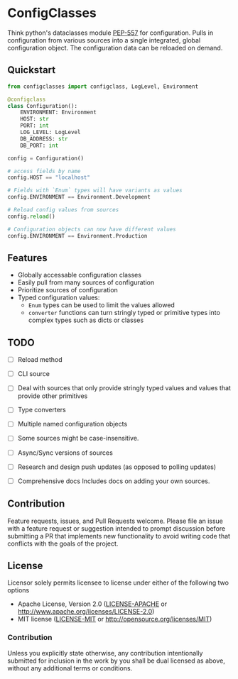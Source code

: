 # ConfigClasses

Think python's dataclasses module [PEP-557](https://www.python.org/dev/peps/pep-0557/) for configuration.
Pulls in configuration from various sources into a single integrated, global configuration
object. The configuration data can be reloaded on demand.


## Quickstart

```python
from configclasses import configclass, LogLevel, Environment

@configclass
class Configuration():
    ENVIRONMENT: Environment
    HOST: str
    PORT: int
    LOG_LEVEL: LogLevel
    DB_ADDRESS: str
    DB_PORT: int

config = Configuration()

# access fields by name
config.HOST == "localhost"

# Fields with `Enum` types will have variants as values
config.ENVIRONMENT == Environment.Development

# Reload config values from sources
config.reload()

# Configuration objects can now have different values
config.ENVIRONMENT == Environment.Production
```


## Features
  - Globally accessable configuration classes
  - Easily pull from many sources of configuration
  - Prioritize sources of configuration
  - Typed configuration values:
    - `Enum` types can be used to limit the values allowed
    - `converter` functions can turn stringly typed or primitive types into complex types such as dicts or classes


## TODO
  - [ ] Reload method
  - [ ] CLI source
  - [ ] Deal with sources that only provide stringly typed values and values that provide other primitives
  - [ ] Type converters
  - [ ] Multiple named configuration objects
  - [ ] Some sources might be case-insensitive.
  - [ ] Async/Sync versions of sources
  - [ ] Research and design push updates (as opposed to polling updates)
  - [ ] Comprehensive docs
         Includes docs on adding your own sources.


## Contribution

Feature requests, issues, and Pull Requests welcome.
Please file an issue with a feature request or suggestion intended to prompt discussion
before submitting a PR that implements new functionality to avoid writing code that
conflicts with the goals of the project.


## License

Licensor solely permits licensee to license under either of the following two options
 * Apache License, Version 2.0 ([LICENSE-APACHE](LICENSE-APACHE) or http://www.apache.org/licenses/LICENSE-2.0)
 * MIT license ([LICENSE-MIT](LICENSE-MIT) or http://opensource.org/licenses/MIT)

### Contribution

Unless you explicitly state otherwise, any contribution intentionally submitted
for inclusion in the work by you shall be dual licensed as above, without any
additional terms or conditions.

